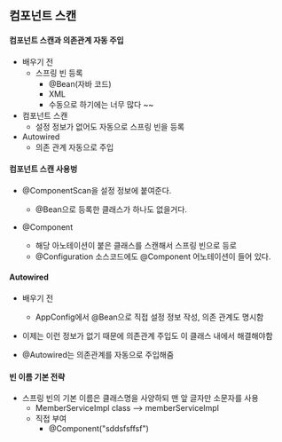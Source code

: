 ## 컴포넌트 스캔
#### 컴포넌트 스캔과 의존관계 자동 주입
- 배우기 전
    - 스프링 빈 등록
        - @Bean(자바 코드)
        - XML 
        - 수동으로 하기에는 너무 많다 ~~
- 컴포넌트 스캔
    - 설정 정보가 없어도 자동으로 스프링 빈을 등록
- Autowired
    - 의존 관계 자동으로 주입
    
#### 컴포넌트 스캔 사용벙
- @ComponentScan을 설정 정보에 붙여준다.
    - @Bean으로 등록한 클래스가 하나도 없을거다.
    
- @Component
    - 해당 아노테이션이 붙은 클래스를 스캔해서 스프링 빈으로 등로
    - @Configuration 소스코드에도 @Component 어노테이션이 들어 있다.
    
#### Autowired
- 배우기 전
    - AppConfig에서 @Bean으로 직접 설정 정보 작성, 의존 관계도 명시함
    
- 이제는 이런 정보가 없기 때문에 의존관계 주입도 이 클래스 내에서 해결해야함
- @Autowired는 의존관계를 자동으로 주입해줌

#### 빈 이름 기본 전략
- 스프링 빈의 기본 이름은 클래스명을 사양하되 맨 앞 글자만 소문자를 사용
    - MemberServiceImpl class --> memberServiceImpl
    - 직접 부여
        - @Component("sddsfsffsf")